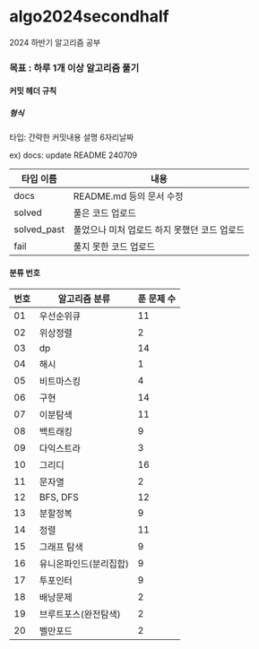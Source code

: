 # algo2024secondhalf

2024 하반기 알고리즘 공부

### 목표 : 하루 1개 이상 알고리즘 풀기

[문제풀이 상황 노션]:https://potent-light-313.notion.site/2024-8ef158496c324f85921834d1b9517fb5?pvs=4



#### 커밋 헤더 규칙

##### 형식

타입: 간략한 커밋내용 설명 6자리날짜

ex) docs: update README 240709



| 타입 이름  | 내용 |
|----|----|
| docs | README.md 등의 문서 수정 |
| solved | 풀은 코드 업로드 |
| solved_past | 풀었으나 미처 업로드 하지 못했던 코드 업로드 |
| fail | 풀지 못한 코드 업로드 |



#### 분류 번호

| 번호 |알고리즘 분류|푼 문제 수|
|----|----|----|
|01|우선순위큐|11|
|02|위상정렬|2|
|03|dp|14|
|04|해시|1|
|05|비트마스킹|4|
|06|구현|14|
|07|이분탐색|11|
|08|백트래킹|9|
|09|다익스트라|3|
|10|그리디|16|
|11|문자열|2|
|12|BFS, DFS|12|
|13|분할정복|9|
|14|정렬| 11         |
|15|그래프 탐색|9|
|16|유니온파인드(분리집합)|9|
|17|투포인터|9|
|18|배낭문제|2|
|19|브루트포스(완전탐색)|2|
|20|벨만포드|2|




